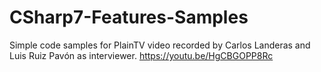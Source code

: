 # CSharp7-Features-Samples
Simple code samples for PlainTV video recorded by Carlos Landeras and Luis Ruiz Pavón as interviewer.
https://youtu.be/HgCBGOPP8Rc

